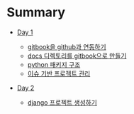 # Summary

* [Day 1]()
    * [gitbook을 github과 연동하기](chapter-1/gitbook.md)
    * [docs 디렉토리를 gitbook으로 만들기](chapter-1/gitbook_structure.md)
    * [python 패키지 구조](chapter-1/python_package.md)
    * [이슈 기반 프로젝트 관리](chapter-1/project.md)
    
* [Day 2]()
    * [django 프로젝트 생성하기](chapter-2/django_project.md)
    